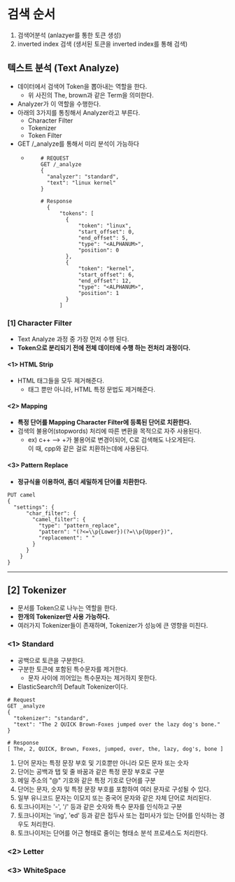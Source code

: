 # 검색 순서
1. 검색어분석 (anlazyer를 통한 토큰 생성)
2. inverted index 검색 (생서된 토큰을 inverted index를 통해 검색)


## 텍스트 분석 (Text Analyze)
- 데이터에서 검색어 Token을 뽑아내는 역할을 한다.
    - 위 사진의 The, brown과 같은 Term을 의미한다.
- Analyzer가 이 역할을 수행한다.
- 아래의 3가지를 통칭해서 Analyzer라고 부른다.
    - Character Filter
    - Tokenizer
    - Token Filter
- GET /_analyze를 통해서 미리 분석이 가능하다
  - ```shell
        # REQUEST
        GET /_analyze
        {
          "analyzer": "standard",
          "text": "linux kernel"
        }
      
        # Response
          {
              "tokens": [
                {
                    "token": "linux",
                    "start_offset": 0,
                    "end_offset": 5,
                    "type": "<ALPHANUM>",
                    "position": 0
                },
                {
                    "token": "kernel",
                    "start_offset": 6,
                    "end_offset": 12,
                    "type": "<ALPHANUM>",
                    "position": 1
                }
              ]
    ```


### [1] Character Filter
- Text Analyze 과정 중 가장 먼저 수행 된다.
- **Token으로 분리되기 전에 전체 데이터에 수행 하는 전처리 과정이다.**

#### <1> HTML Strip
- HTML 태그들을 모두 제거해준다.
    - 태그 뿐만 아니라, HTML 특정 문법도 제거해준다.

#### <2> Mapping
- **특정 단어를 Mapping Character Filter에 등록된 단어로 치환한다.**
- 검색의 불용어(stopwords) 처리에 따른 변환을 목적으로 자주 사용된다.
    - ex) c++ --> +가 불용어로 변경이되어, C로 검색해도 나오게된다.    
      이 때, cpp와 같은 걸로 치환하는데에 사용된다.

#### <3> Pattern Replace
- **정규식을 이용하여, 좀더 세밀하게 단어를 치환한다.**
```shell
PUT camel
{
  "settings": {
      "char_filter": {
        "camel_filter": {
          "type": "pattern_replace",
          "pattern": "(?<=\\p{Lower})(?=\\p{Upper})",
          "replacement": " "
        }
      }
    }
}
```
---

## [2] Tokenizer
- 문서를 Token으로 나누는 역할을 한다.
- **한개의 Tokenizer만 사용 가능하다.**
- 여러가지 Tokenizer들이 존재하며, Tokenizer가 성능에 큰 영향을 미친다.

### <1> Standard
- 공백으로 토큰을 구분한다.
- 구분한 토큰에 포함된 특수문자를 제거한다.
    - 문자 사이에 끼어있는 특수문자는 제거하지 못한다.
- ElasticSearch의 Default Tokenizer이다.
```shell
# Request
GET _analyze
{
  "tokenizer": "standard",
  "text": "The 2 QUICK Brown-Foxes jumped over the lazy dog's bone."
}

# Response
[ The, 2, QUICK, Brown, Foxes, jumped, over, the, lazy, dog's, bone ]
```
1. 단어 문자는 특정 문장 부호 및 기호뿐만 아니라 모든 문자 또는 숫자
2. 단어는 공백과 탭 및 줄 바꿈과 같은 특정 문장 부호로 구분
3. 메일 주소의 "@" 기호와 같은 특정 기호로 단어를 구분
4. 단어는 문자, 숫자 및 특정 문장 부호를 포함하여 여러 문자로 구성될 수 있다.
5. 일부 유니코드 문자는 이모지 또는 중국어 문자와 같은 자체 단어로 처리된다.
6. 토크나이저는 '-', '/' 등과 같은 숫자와 특수 문자를 인식하고 구분
7. 토크나이저는 'ing', 'ed' 등과 같은 접두사 또는 접미사가 있는 단어를 인식하는 경우도 처리한다.
8. 토크나이저는 단어를 어근 형태로 줄이는 형태소 분석 프로세스도 처리한다.



### <2> Letter

### <3> WhiteSpace